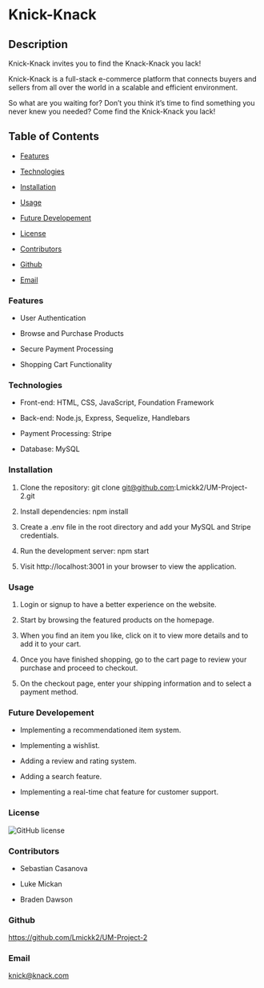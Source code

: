 # **Knick-Knack**

## **Description**
Knick-Knack invites you to find the Knack-Knack you lack!  

Knick-Knack is a full-stack e-commerce platform that connects buyers and sellers from all over the world in a scalable and efficient environment. 

So what are you waiting for? Don’t you think it’s time to find something you never knew you needed? Come find the Knick-Knack you lack!

## **Table of Contents**
* [Features](#features)

* [Technologies](#technologies)

* [Installation](#installation)

* [Usage](#usage)

* [Future Developement](#future-developement)

* [License](#license)

* [Contributors](#contributors)

* [Github](#github)

* [Email](#email)  

### **Features** ###
* User Authentication

* Browse and Purchase Products

* Secure Payment Processing

* Shopping Cart Functionality

### **Technologies**
* Front-end: HTML, CSS, JavaScript, Foundation Framework

* Back-end: Node.js, Express, Sequelize, Handlebars

* Payment Processing: Stripe

* Database: MySQL

### **Installation**
1. Clone the repository: git clone git@github.com:Lmickk2/UM-Project-2.git

2. Install dependencies: npm install 

3. Create a .env file in the root directory and add your MySQL and Stripe credentials.

4. Run the development server: npm start

5. Visit http://localhost:3001 in your browser to view the application.


### **Usage**
1. Login or signup to have a better experience on the website.

2. Start by browsing the featured products on the homepage. 

3. When you find an item you like, click on it to view more details and to add it to your cart.

4. Once you have finished shopping, go to the cart page to review your purchase and proceed to checkout.

5. On the checkout page, enter your shipping information and to select a payment method.

### **Future Developement**
* Implementing a recommendationed item system.

* Implementing a wishlist.

* Adding a review and rating system.

* Adding a search feature.

* Implementing a real-time chat feature for customer support.

### **License**
![GitHub license](https://img.shields.io/badge/license-MIT-blue.svg)

### **Contributors**
* Sebastian Casanova 

* Luke Mickan

* Braden Dawson

### **Github**
https://github.com/Lmickk2/UM-Project-2

### **Email**
knick@knack.com
